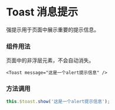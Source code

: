 # Toast 消息提示

强提示用于页面中展示重要的提示信息。

### 组件用法

页面中的非浮层元素，不会自动消失。

```vue
<Toast message="这是一个alert提示信息" />
```

### 方法调用

```js
this.$toast.show('这是一个alert提示信息');
```

<ClientOnly>
 <TestToast/>
</ClientOnly>
